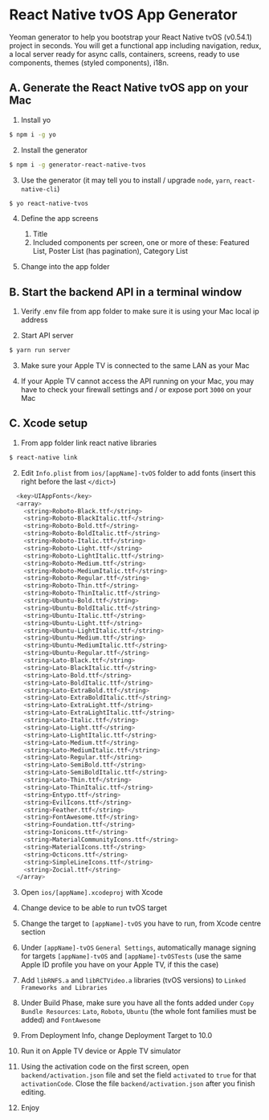# React Native tvOS App Generator

Yeoman generator to help you bootstrap your React Native tvOS (v0.54.1) project in seconds. You will get a functional app including navigation, redux, a local server ready for async calls, containers, screens, ready to use components, themes (styled components), i18n.  

## A. Generate the React Native tvOS app on your Mac

1. Install yo

```sh
$ npm i -g yo
```

2. Install the generator

```sh
$ npm i -g generator-react-native-tvos
```

3. Use the generator (it may tell you to install / upgrade `node`, `yarn`, `react-native-cli`)

```sh
$ yo react-native-tvos
```

4. Define the app screens
    1. Title
    2. Included components per screen, one or more of these: Featured List, Poster List (has pagination), Category List

5. Change into the app folder

## B. Start the backend API in a terminal window

1. Verify .env file from app folder to make sure it is using your Mac local ip address

2. Start API server

```sh
$ yarn run server
```

3. Make sure your Apple TV is connected to the same LAN as your Mac

4. If your Apple TV cannot access the API running on your Mac, you may have to check your firewall settings and / or expose port `3000` on your Mac

## C. Xcode setup

1. From app folder link react native libraries

```sh
$ react-native link
```

2. Edit `Info.plist` from `ios/[appName]-tvOS` folder to add fonts (insert this right before the last `</dict>`)

```sh
  <key>UIAppFonts</key>
  <array>
    <string>Roboto-Black.ttf</string>
    <string>Roboto-BlackItalic.ttf</string>
    <string>Roboto-Bold.ttf</string>
    <string>Roboto-BoldItalic.ttf</string>
    <string>Roboto-Italic.ttf</string>
    <string>Roboto-Light.ttf</string>
    <string>Roboto-LightItalic.ttf</string>
    <string>Roboto-Medium.ttf</string>
    <string>Roboto-MediumItalic.ttf</string>
    <string>Roboto-Regular.ttf</string>
    <string>Roboto-Thin.ttf</string>
    <string>Roboto-ThinItalic.ttf</string>
    <string>Ubuntu-Bold.ttf</string>
    <string>Ubuntu-BoldItalic.ttf</string>
    <string>Ubuntu-Italic.ttf</string>
    <string>Ubuntu-Light.ttf</string>
    <string>Ubuntu-LightItalic.ttf</string>
    <string>Ubuntu-Medium.ttf</string>
    <string>Ubuntu-MediumItalic.ttf</string>
    <string>Ubuntu-Regular.ttf</string>
    <string>Lato-Black.ttf</string>
    <string>Lato-BlackItalic.ttf</string>
    <string>Lato-Bold.ttf</string>
    <string>Lato-BoldItalic.ttf</string>
    <string>Lato-ExtraBold.ttf</string>
    <string>Lato-ExtraBoldItalic.ttf</string>
    <string>Lato-ExtraLight.ttf</string>
    <string>Lato-ExtraLightItalic.ttf</string>
    <string>Lato-Italic.ttf</string>
    <string>Lato-Light.ttf</string>
    <string>Lato-LightItalic.ttf</string>
    <string>Lato-Medium.ttf</string>
    <string>Lato-MediumItalic.ttf</string>
    <string>Lato-Regular.ttf</string>
    <string>Lato-SemiBold.ttf</string>
    <string>Lato-SemiBoldItalic.ttf</string>
    <string>Lato-Thin.ttf</string>
    <string>Lato-ThinItalic.ttf</string>
    <string>Entypo.ttf</string>
    <string>EvilIcons.ttf</string>
    <string>Feather.ttf</string>
    <string>FontAwesome.ttf</string>
    <string>Foundation.ttf</string>
    <string>Ionicons.ttf</string>
    <string>MaterialCommunityIcons.ttf</string>
    <string>MaterialIcons.ttf</string>
    <string>Octicons.ttf</string>
    <string>SimpleLineIcons.ttf</string>
    <string>Zocial.ttf</string>
  </array>
```

3. Open `ios/[appName].xcodeproj` with Xcode

4. Change device to be able to run tvOS target

5. Change the target to `[appName]-tvOS` you have to run, from Xcode centre section

6. Under `[appName]-tvOS` `General Settings`, automatically manage signing for targets `[appName]-tvOS` and `[appName]-tvOSTests` (use the same Apple ID profile you have on your Apple TV, if this the case)

7. Add `libRNFS.a` and `libRCTVideo.a` libraries (tvOS versions) to `Linked Frameworks and Libraries`

8. Under Build Phase, make sure you have all the fonts added under `Copy Bundle Resources`: `Lato`, `Roboto`, `Ubuntu` (the whole font families must be added) and `FontAwesome`

9. From Deployment Info, change Deployment Target to 10.0

10. Run it on Apple TV device or Apple TV simulator

11. Using the activation code on the first screen, open `backend/activation.json` file and set the field `activated` to `true` for that `activationCode`. Close the file `backend/activation.json` after you finish editing.

12. Enjoy
